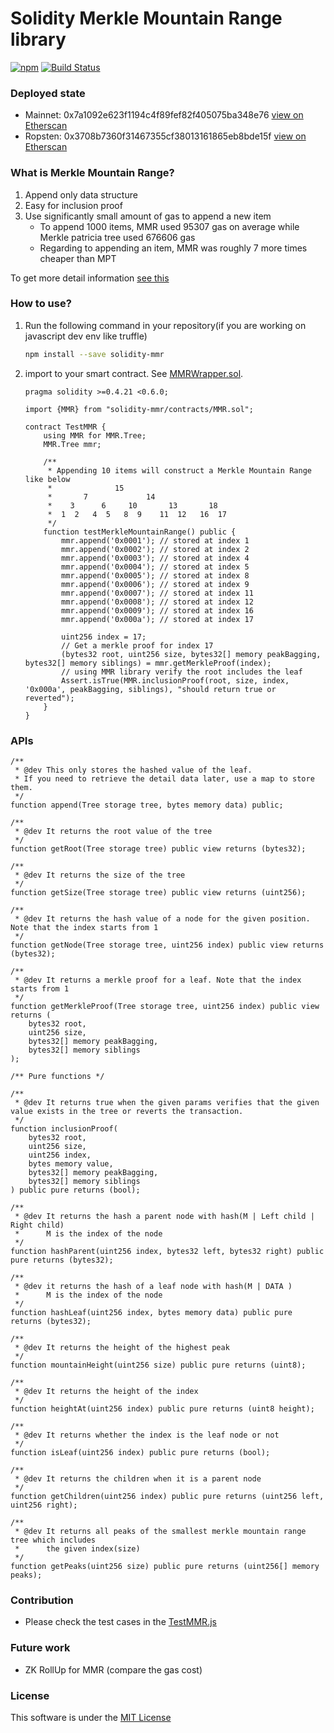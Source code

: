 # Solidity Merkle Mountain Range library

[![npm](https://img.shields.io/npm/v/solidity-mmr/latest.svg)](https://www.npmjs.com/package/solidity-mmr)
[![Build Status](https://travis-ci.org/wanseob/solidity-mmr.svg?branch=master)](https://travis-ci.org/wanseob/solidity-mmr)

### Deployed state

- Mainnet: 0x7a1092e623f1194c4f89fef82f405075ba348e76 [view on Etherscan](https://etherscan.io/address/0x7a1092e623f1194c4f89fef82f405075ba348e76#contracts)
- Ropsten: 0x3708b7360f31467355cf38013161865eb8bde15f [view on Etherscan](https://ropsten.etherscan.io/address/0x3708b7360f31467355cf38013161865eb8bde15f#contracts)

### What is Merkle Mountain Range?

1. Append only data structure
1. Easy for inclusion proof
1. Use significantly small amount of gas to append a new item
   - To append 1000 items, MMR used 95307 gas on average while Merkle patricia tree used 676606 gas
   - Regarding to appending an item, MMR was roughly 7 more times cheaper than MPT

To get more detail information [see this](https://github.com/mimblewimble/grin/blob/master/doc/mmr.md)

### How to use?

1. Run the following command in your repository(if you are working on javascript dev env like truffle)

   ```sh
   npm install --save solidity-mmr
   ```

1. import to your smart contract. See [MMRWrapper.sol](contracts/MMRWrapper.sol).

   ```solidity
   pragma solidity >=0.4.21 <0.6.0;

   import {MMR} from "solidity-mmr/contracts/MMR.sol";

   contract TestMMR {
       using MMR for MMR.Tree;
       MMR.Tree mmr;

       /**
        * Appending 10 items will construct a Merkle Mountain Range like below
        *              15
        *       7             14
        *    3      6     10       13       18
        *  1  2   4  5   8  9    11  12   16  17
        */
       function testMerkleMountainRange() public {
           mmr.append('0x0001'); // stored at index 1
           mmr.append('0x0002'); // stored at index 2
           mmr.append('0x0003'); // stored at index 4
           mmr.append('0x0004'); // stored at index 5
           mmr.append('0x0005'); // stored at index 8
           mmr.append('0x0006'); // stored at index 9
           mmr.append('0x0007'); // stored at index 11
           mmr.append('0x0008'); // stored at index 12
           mmr.append('0x0009'); // stored at index 16
           mmr.append('0x000a'); // stored at index 17

           uint256 index = 17;
           // Get a merkle proof for index 17
           (bytes32 root, uint256 size, bytes32[] memory peakBagging, bytes32[] memory siblings) = mmr.getMerkleProof(index);
           // using MMR library verify the root includes the leaf
           Assert.isTrue(MMR.inclusionProof(root, size, index, '0x000a', peakBagging, siblings), "should return true or reverted");
       }
   }
   ```

### APIs

```solidity
/**
 * @dev This only stores the hashed value of the leaf.
 * If you need to retrieve the detail data later, use a map to store them.
 */
function append(Tree storage tree, bytes memory data) public;

/**
 * @dev It returns the root value of the tree
 */
function getRoot(Tree storage tree) public view returns (bytes32);

/**
 * @dev It returns the size of the tree
 */
function getSize(Tree storage tree) public view returns (uint256);

/**
 * @dev It returns the hash value of a node for the given position. Note that the index starts from 1
 */
function getNode(Tree storage tree, uint256 index) public view returns (bytes32);

/**
 * @dev It returns a merkle proof for a leaf. Note that the index starts from 1
 */
function getMerkleProof(Tree storage tree, uint256 index) public view returns (
    bytes32 root,
    uint256 size,
    bytes32[] memory peakBagging,
    bytes32[] memory siblings
);

/** Pure functions */

/**
 * @dev It returns true when the given params verifies that the given value exists in the tree or reverts the transaction.
 */
function inclusionProof(
    bytes32 root,
    uint256 size,
    uint256 index,
    bytes memory value,
    bytes32[] memory peakBagging,
    bytes32[] memory siblings
) public pure returns (bool);

/**
 * @dev It returns the hash a parent node with hash(M | Left child | Right child)
 *      M is the index of the node
 */
function hashParent(uint256 index, bytes32 left, bytes32 right) public pure returns (bytes32);

/**
 * @dev it returns the hash of a leaf node with hash(M | DATA )
 *      M is the index of the node
 */
function hashLeaf(uint256 index, bytes memory data) public pure returns (bytes32);

/**
 * @dev It returns the height of the highest peak
 */
function mountainHeight(uint256 size) public pure returns (uint8);

/**
 * @dev It returns the height of the index
 */
function heightAt(uint256 index) public pure returns (uint8 height);

/**
 * @dev It returns whether the index is the leaf node or not
 */
function isLeaf(uint256 index) public pure returns (bool);

/**
 * @dev It returns the children when it is a parent node
 */
function getChildren(uint256 index) public pure returns (uint256 left, uint256 right);

/**
 * @dev It returns all peaks of the smallest merkle mountain range tree which includes
 *      the given index(size)
 */
function getPeaks(uint256 size) public pure returns (uint256[] memory peaks);
```

### Contribution

- Please check the test cases in the [TestMMR.js](test/TestMMR.js)

### Future work

- ZK RollUp for MMR (compare the gas cost)

### License

This software is under the [MIT License](LICENSE)
